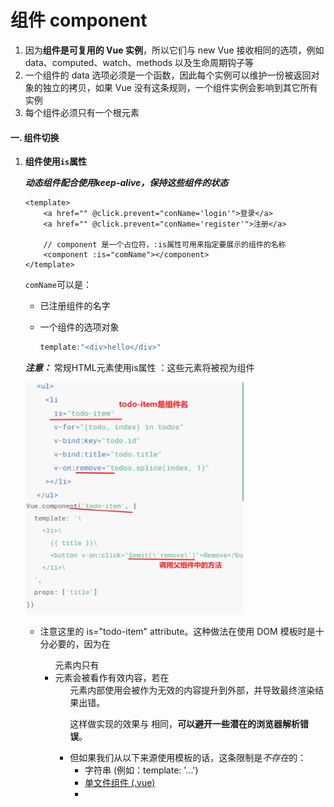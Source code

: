 # 组件 component

1. 因为**组件是可复用的 Vue 实例**，所以它们与 new Vue 接收相同的选项，例如 data、computed、watch、methods 以及生命周期钩子等
2. 一个组件的 data 选项必须是一个函数，因此每个实例可以维护一份被返回对象的独立的拷贝，如果 Vue 没有这条规则，一个组件实例会影响到其它所有实例
3. 每个组件必须只有一个根元素

#### 一. 组件切换

 1. **组件使用`is`属性**

    ***动态组件配合使用keep-alive，保持这些组件的状态***

    ```vue
    <template>
        <a href="" @click.prevent="conName='login'">登录</a>
        <a href="" @click.prevent="conName='register'">注册</a>
    
        // component 是一个占位符，:is属性可用来指定要展示的组件的名称
        <component :is="comName"></component>
    </template>
    ```

    `comName`可以是：

     * 已注册组件的名字

     * 一个组件的选项对象

       ```js
       template:"<div>hello</div>"
       ```

    ***注意：*** 常规HTML元素使用is属性 ：这些元素将被视为组件

    ​	<img src="../../../assets/vue/image-20201121221251108.png" style="zoom:80%;" />

    - 注意这里的 is="todo-item" attribute。这种做法在使用 DOM 模板时是十分必要的，因为在 <ul> 元素内只有 <li> 元素会被看作有效内容，若在<ul>元素内部使用<todo-item></todo-item>会被作为无效的内容提升到外部，并导致最终渲染结果出错。

      这样做实现的效果与 <todo-item> 相同，**可以避开一些潜在的浏览器解析错误**。

    * 但如果我们从以下来源使用模板的话，这条限制是*不存在*的：
      - 字符串 (例如：template: '...')
      - [单文件组件 (.vue)](https://cn.vuejs.org/v2/guide/single-file-components.html)
      - [<script type="text/x-template">](https://cn.vuejs.org/v2/guide/components-edge-cases.html#X-Templates)

 2. **组件切换动画，使用`mode`属性**

    ```vue
    <template>
    	//通过 mode 属性，设置组件切换时候的 模式
    	<transition mode="out-in">
        	<component :is="comName"></component>
        </transition>
    </template>
    <script>
        new Vue({
            el: 'xx',
            data: {
                comName: 'v-a'
            },
            components: {
                'v-a': {
                    template: '<div>Component A</div>'
                },
                'v-b': {
                    template: '<div>Component B</div>'
                }
            }
        })
    </script>
    ```

#### 二、组件注册

全局注册这些非常通用的基础组件,在应用入口文件 (比如 src/main.js) 中全局导入基础组件的示例代码：



#### 三、组件的属性和prop

 * **class属性**

   **在一个自定义组件上使用class属性时，这些 class 将被添加到该组件的根元素上面，该元素上已经存在的 class 不会被覆盖**

   ```vue
   <my-component class="baz boo"></my-component>
   <my-component :class="{ active: isActive}"></my-component>
   ```

   * **禁用attribute继承**

     不希望组件的根元素继承 attribute，你可以在组件的选项中设置 **`inheritAttrs: false`**，但不会影响 `style` 和 `class` 的绑定。

     ```vue
     <script>
         Vue.component('my',{
             inheritAttrs: false
         })
     </script>
     ```

     有了**` inheritAttrs: false `**和**` $attrs`**，你就可以手动决定这些 attribute 会被赋予哪个元素

     ```vue
     <script>
     vue.component('base-input' , {
         inheritAttrs: false,
         props: ['label' , 'value'],
         template:`
             <label>
                 {{ label }}
                 <input
                     v-bind="$attrs"
                     v-bind:value="value"
                     v-on:input="$emit('input', $event.target.value)
                 >
             </label>
         `
     })
     </script>
     ```

     

* **ref属性**

  ***注意：*** **$refs 只会在组件渲染完成之后生效，并且它们不是响应式的**。这仅作为一个用于直接操作子组件的“逃生舱”，应该避免在 **模板** 或 **计算属性 ** 中访问 **$refs**

  1. 若给标签绑定ref='xxx'属性，使用this.$refs.xxx获取原生的jsDOM对象，ref属性值不能重名

  2. 若是给组件绑定ref属性，那么this.$refs.xxx获取的是当前的组件对象，可使用该组件的data和methods等中的数据、方法

  3. **特殊情况**：**`$nextTick()`**是在DOM更新循环结束之后执行回调函数，在修改数据之后使用此方法，在回调中获取到更新之后的DOM

     ```vue
     <script>
     	mounted(){
             this.$nextTick(function(){
                 this.$refs.input.focus();
             })
         }
     </script>
     ```

* **组件的Prop**

  1. 以字符串数组形式列出的 prop：

     ```
     props: ['title', 'likes', 'isPublished', 'commentIds', 'author']
     ```
  
  
    2. 以对象形式列出 prop:
  
       ```
       props: { 
           title: String, 
           likes: Number, 
           isPublished: Boolean, 
           commentIds: Array, 
           author: Object, 
           callback: Function, 
           contactsPromise: Promise // or any other constructor 
       }
       ```
  
  
  3. 传入一个对象的所有 property:
  
     **使用不带参数的 v-bind (取代 v-bind:prop-name)**
  
  <img src="../../../assets/vue/image-20201121225902208.png" alt="image-20201121225902208" style="zoom:80%;" />

* **Prop 验证**

  这些 prop 会在一个组件实例创建之前进行验证，所以实例的 property (如 data、computed 等) 在 `default` 或` validator` 函数中是不可用的

  ```vue
  <script>
  vue.component("my-component", {
    props: {
      //基础的类型检查( 'null`和undefined`会通过任何类型验证)
      propA: Number,
      //多个可能的类型
      propB: [String, Number], //必填的字符串
      propC: {
        type: String,
        required: true,
      },
      //带有默认值的数字
      propD: {
        type: Number,
        default: 100,
      },
      //带有默认值的对象
      propE: {
        type: Object,
        //对象或数组里默认值必须从一个工厂函数获取
        default: function () {
          return { message: "hello" };
        },
        //自定义验证函数
        propF: {
          validator: function (value) {
            //这个值必须匹配下列字符串中的一个
            return ["success ", "warning", "danger "].indexOf(value) !== -1;
          },
        },
      },
    },
  });
  </script>
  ```

  type 可以是下列原生构造函数中的一个：

  1. String
  2. Number
  3. Boolean
  4. Array
  5. Object
  6. Date
  7. Function
  8. Symbol

  **type 还可以是一个自定义的构造函数 **，并且通过` instanceof` 来进行检查确认

  ```vue
  <script>
  function Persion(firstName, lastName){
  	this.firstName = firstName;
  	this.lastName = lastName;
  }
      //可以使用Persion老验证 author prop的值是否通过 new Persion 创建的
      Vue.component('blog-post',{
          props:{
              author:Persion
          }
      })
  </script>
  ```

#### 四、render函数、组件修饰符

​	1.  **render函数**

​		vue实例的`components`可用`render`函数代替,但是 render 会把 el 指定的容器中，所有的内容都清空覆盖，所以不要把路由的router-view 和 router-link 直接写到 el 所控制的元素中

​		

* **.native修饰符**

  在一个组件的根元素上监听一个原生事件 [.native 将原生事件绑定到组件](https://cn.vuejs.org/v2/guide/components-custom-events.html#将原生事件绑定到组件)

* **.sync 修饰符**

  对一个 prop 进行“双向绑定”[.sync 修饰符](https://cn.vuejs.org/v2/guide/components-custom-events.html#sync-修饰符)

#### 五、异步组件

> 以一个工厂函数的方式定义组件

* 一个推荐的做法是将异步组件和 [webpack 的 code-splitting 功能](https://webpack.js.org/guides/code-splitting/)一起配合使用：

  ```vue
  <script>
      Vue.component('async-webpack-example', function(resolve){
        //这个特殊的 "require" 语法将告诉 webpack
        // 自动将你的构建代码切割成多个包，这些包会通过AJAX 请求加载
        require(['./my-async-component'], resolve);
      })
  </script>
  ```

* 也可以在工厂函数中返回一个 Promise，所以把 webpack 2 和 ES2015 语法加在一起，我们可以这样使用动态导入:

  ```vue
  <script>
      Vue.component(
        'async-webpack-example',
        // 这个动态导入会返回一个 “promise”对象
        ()=> import('./my-async-component')
      )
  </script>
  ```

* [局部注册](https://cn.vuejs.org/v2/guide/components-registration.html#局部注册)的时候，你也可以直接提供一个返回 Promise 的函数：

  ```vue
  <script>
      new Vue({
        components：{
          'my-component':()=> import('./my-async-component')
        }
      })
  </script>
  ```

* 异步组件工厂函数也可以返回一个如下格式的对象来处理加载状态：

  ```javascript
  const AsyncComponent = ()=>({
    // 需要加载的组件（应该是一个 Promise 对象）
    component: import('./MyComponent.vue'),
    // 异步组件加载时使用的组件
    loading: LoadingComponent,
    // 加载失败时使用的组件
    error: ErrorComponent,
    // 展示加载时组件的延时时间。默认200ms
    delay:200,
    //如果提供了超时时间且加载也超时了
    // 则使用加载失败时使用的组件。默认值:Infinity
    timeout: 3000
  })
  ```

##### 组件之间的循环引用

>  A 依赖 B，但是 B 又依赖 A，但是 A 又依赖 B，如此往复。这变成了一个循环，不知道如何不经过其中一个组件而完全解析出另一个组件。为了解决这个问题，我们需要给模块系统一个点，在那里“A *反正*是需要 B 的，但是我们不需要先解析 B

* 把 <tree-folder> 组件设为了那个点。我们知道那个产生悖论的子组件是 <tree-folder-contents> 组件，所以我们会**等到生命周期钩子 beforeCreate 时去注册它 **：

  ```vue
  <script>
      new Vue({
     	 beforeCreate: function () { 
          this.$options.components.TreeFolderContents = require('./tree-folder-contents.vue').default 
      	}
      })
  </script>
  ```
  
* 或者，在本地注册组件的时候，你可以使用 webpack 的异步 import：

  ```vue
  <script>
  new VUe({
      components: { 
  		TreeFolderContents: () => import('./tree-folder-contents.vue') 
  	}
  })
  </script>
  ```


